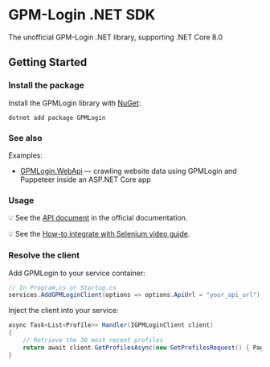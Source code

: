 ﻿# GPM-Login .NET SDK

The unofficial GPM-Login .NET library, supporting .NET Core 8.0

## Getting Started

### Install the package

Install the GPMLogin library with [NuGet](https://nuget.org/packages/GPMLogin):

```dotnetcli
dotnet add package GPMLogin
```

### See also

Examples:

- [GPMLogin.WebApi](examples/GPMLogin.WebApi) — crawling website data using GPMLogin and Puppeteer inside an ASP.NET
  Core app

### Usage

💡 See the [API document](https://docs.gpmloginapp.com/api-document) in the official documentation.

💡 See the [How-to integrate with Selenium video guide](https://www.youtube.com/watch?v=zUJAzMzTB4g).

### Resolve the client

Add GPMLogin to your service container:

```csharp
// In Program.cs or Startup.cs
services.AddGPMLoginClient(options => options.ApiUrl = "your_api_url");
```

Inject the client into your service:

```csharp
async Task<List<Profile>> Handler(IGPMLoginClient client)
{
    // Retrieve the 30 most recent profiles
    return await client.GetProfilesAsync(new GetProfilesRequest() { PageSize = 30, SortType = SortType.Newest });
}
```